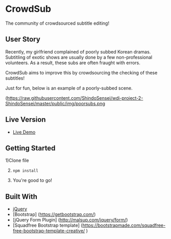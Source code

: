 # CrowdSub

The community of crowdsourced subtitle editing!

## User Story

Recently, my girlfriend complained of poorly subbed Korean dramas.
Subtitling of exotic shows are usually done by a few non-professional volunteers.
As a result, these subs are often fraught with errors.

CrowdSub aims to improve this by crowdsourcing the checking of these subtitles!

Just for fun, below is an example of a poorly-subbed scene.

(https://raw.githubusercontent.com/ShindoSensei/wdi-project-2-ShindoSensei/master/public/img/poorsubs.png

## Live Version

* [Live Demo](https://arcane-retreat-97044.herokuapp.com/)

## Getting Started

1)Clone file

2) ```npm install```

3) You're good to go!

## Built With

* [jQuery](http://jquery.com/)
* [Bootstrap] (https://getbootstrap.com/)
* [jQuery Form Plugin] (http://malsup.com/jquery/form/)
* [Squadfree Bootstrap template] (https://bootstrapmade.com/squadfree-free-bootstrap-template-creative/
)
